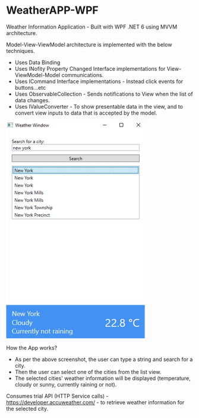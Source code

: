 # WeatherAPP-WPF
Weather Information Application - Built with WPF .NET 6 using MVVM architecture.

Model-View-ViewModel architecture is implemented with the below techniques.

* Uses Data Binding
* Uses INofity Property Changed Interface implementations for View-ViewModel-Model communications.
* Uses ICommand Interface implementations - Instead click events for buttons...etc
* Uses ObservableCollection<T> - Sends notifications to View when the list of data changes.
* Uses IValueConverter - To show presentable data in the view, and to convert view inputs to data that is accepted by the model.

![New](https://github.com/buddhika85/WeatherAPP-WPF/blob/main/WeatherWindow.png?raw=true)

How the App works?

* As per the above screenshot, the user can type a string and search for a city.
* Then the user can select one of the cities from the list view.
* The selected cities' weather information will be displayed (temperature, cloudy or sunny, currently raining or not).

Consumes trial API (HTTP Service calls) - https://developer.accuweather.com/ - to retrieve weather information for the selected city.
